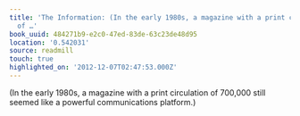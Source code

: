 ```yaml
---
title: 'The Information: (In the early 1980s, a magazine with a print circulation
  of …'
book_uuid: 484271b9-e2c0-47ed-83de-63c23de48d95
location: '0.542031'
source: readmill
touch: true
highlighted_on: '2012-12-07T02:47:53.000Z'
---
```


(In the early 1980s, a magazine with a print circulation of 700,000 still seemed like a powerful communications platform.)